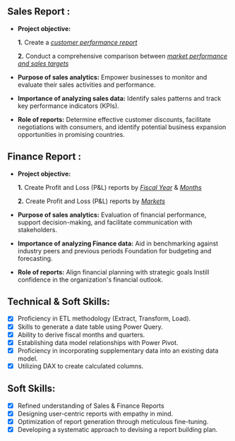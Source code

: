 ## Sales Report :


- **Project objective:** 

    **1.** Create a _[customer performance report](https://github.com/SuhasTantri/Atliq-Sales-Report/blob/branch-1/Customer%20Performance%20Report.pdf)_ 

    **2.** Conduct a comprehensive comparison between _[market performance and sales targets](https://github.com/SuhasTantri/Atliq-Sales-Report/blob/branch-1/Market%20Performance%20vs%20Target%20Report.pdf)_

- **Purpose of sales analytics:** Empower businesses to monitor and evaluate their sales activities and performance.

- **Importance of analyzing sales data:** Identify sales patterns and track key performance indicators (KPIs).

- **Role of reports:** Determine effective customer discounts, facilitate negotiations with consumers, and identify potential business expansion opportunities in promising countries.


## Finance Report :

- **Project objective:** 

    **1.** Create Profit and Loss (P&L) reports by _[Fiscal Year](https://github.com/SuhasTantri/Atliq-Sales-Report/blob/branch-1/P%26L%20Statement%20by%20Fiscal%20Year.pdf)_ & _[Months](https://github.com/SuhasTantri/Atliq-Sales-Report/blob/branch-1/P%26L%20Statement%20by%20Months.pdf)_ 

   **2.** Create Profit and Loss (P&L) reports by _[Markets](https://github.com/SuhasTantri/Atliq-Sales-Report/blob/branch-1/P%26L%20Statement%20by%20Markets.pdf)_

- **Purpose of sales analytics:** Evaluation of financial performance, support decision-making, and facilitate communication with stakeholders.

- **Importance of analyzing Finance data:** Aid in benchmarking against industry peers and previous periods Foundation for budgeting and forecasting.

- **Role of reports:** Align financial planning with strategic goals Instill confidence in the organization's financial outlook.


## Technical & Soft Skills:
- [x]	Proficiency in ETL methodology (Extract, Transform, Load).
- [x]	Skills to generate a date table using Power Query.
- [x]	Ability to derive fiscal months and quarters.
- [x]	Establishing data model relationships with Power Pivot.
- [x]	Proficiency in incorporating supplementary data into an existing data model.
- [x]	Utilizing DAX to create calculated columns.

## Soft Skills:
- [x]	Refined understanding of Sales & Finance Reports
- [x]	Designing user-centric reports with empathy in mind.
- [x]	Optimization of report generation through meticulous fine-tuning.
- [x]	Developing a systematic approach to devising a report building plan.
